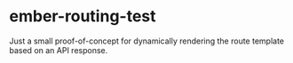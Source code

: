 # ember-routing-test

Just a small proof-of-concept for dynamically rendering the route template
based on an API response.

